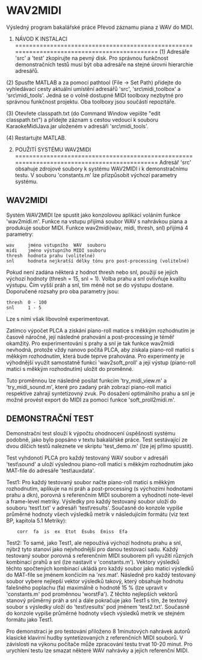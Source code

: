 WAV2MIDI
========

Výsledný program bakalářské práce Převod záznamu piana z WAV do MIDI.

1) NÁVOD K INSTALACI
============================================================================================
(1)
Adresáře 'src' a 'test' zkopírujte na pevný disk. Pro správnou funkčnost demonstračních
testů musí být oba adresáře na stejné úrovni hierarchie adresářů.

(2)
Spusťte MATLAB a za pomocí pathtool (File -> Set Path) přidejte do vyhledávací cesty
aktuální umístění adresářů 'src', 'src\midi_toolbox' a 'src\midi_tools'. Jedná se o volně
dostupné MIDI toolboxy nezbytné pro správnou funkčnost projektu. Oba toolboxy jsou
součástí repozitáře.

(3)
Otevřete classpath.txt (do Command Window vepište "edit classpath.txt") a přidejte
záznam s cestou vedoucí k souboru KaraokeMidiJava.jar uloženém v adresáři
'src\midi_tools'.

(4)
Restartujte MATLAB.



2) POUŽITÍ SYSTÉMU WAV2MIDI
============================================================================================
Adresář 'src' obsahuje zdrojové soubory k systému WAV2MIDI i k demonstračnímu testu.
V souboru 'constants.m' lze přizpůsobit výchozí parametry systému.

WAV2MIDI
--------
Systém WAV2MIDI lze spustit jako konzolovou aplikaci voláním funkce 'wav2midi.m'. 
Funkce na vstupu přijímá soubor WAV s nahrávkou piana a produkuje soubor MIDI.
Funkce wav2midi(wav, midi, thresh, snl) přijímá 4 parametry:

	wav		jméno vstupního  WAV  souboru
	midi 	jméno výstupního MIDI souboru
	thresh	hodnota prahu (volitelné)
	snl 	hodnota nejkratší délky tónu pro post-processing (volitelné)

Pokud není zadána některá z hodnot thresh nebo snl, použijí se jejich
výchozí hodnoty (thresh = 15, snl = 1). Volba prahu a snl ovlivňuje
kvalitu výstupu. Čím vyšší práh a snl, tím méně not se do výstupu dostane.
Doporučené rozsahy pro oba parametry jsou:

	thresh	0 - 100
	snl 	1 - 5
	
Lze s nimi však libovolně experimentovat.

Zatímco výpočet PLCA a získání piano-roll matice s měkkým rozhodnutím je
časově náročné, její následné prahování a post-processing je téměř okamžitý.
Pro experimentování s prahy a snl je tak funkce wav2midi nevhodná, 
protože vždy nanovo počítá PLCA, aby získala piano-roll
matici s měkkým rozhodnutím, která bude teprve prahována. Pro experimenty
je výhodnější využít samostatně funkci 'wav2soft_proll' a její výstup
(piano-roll matici s měkkým rozhodnutím) uložit do proměnné.

Tuto proměnnou lze následně posílat funkcím 'try_midi_view.m' a 
'try_midi_sound.m', které pro zadaný práh zobrazí piano-roll
matici respektive zahrají syntetizovný zvuk. Po dosažení
optimálního prahu a snl je možné provést export do MIDI za pomoci funkce
'soft_proll2midi.m'.

DEMONSTRAČNÍ TEST
-----------------
Demonstrační test slouží k výpočtu ohodnocení úspěšnosti systému podobně,
jako bylo popsáno v textu bakalářské práce. Test sestávající ze dvou
dílčích testů naleznete ve skriptu 'test_demo.m' (lze jej přímo spustit).

Test vyhdonotí PLCA pro každý testovaný WAV soubor v adresáři 'test\sound'
a uloží výslednou piano-roll matici s měkkým rozhodnutím jako 
MAT-file do adresáře 'test\auxdata'.

Test1:
	Pro každý testovaný soubor načte piano-roll matici s měkkým rozhodnutím,
	aplikuje na ni práh a post-processing (s výchozími hodnotami prahu a dkn),
	porovná s referenčním MIDI souborem a vyhodnotí note-level a frame-level
	metriky. Výsledky pro každý testovaný soubor uloží do souboru 'test1.txt'
	v adresáři 'test\results'. Současně do konzole vypíše průměrné hodnoty
	všech výsledků metrik v následujícím formátu (viz text BP, kapitola
	5.1 Metriky):
	
		corr  fa  is  ex  Etot  Esubs  Emiss  Efa
	
Test2:
	To samé, jako Test1, ale nepoužívá výchozí hodnotu prahu a snl, nýbrž
	tyto stanoví jako nejvhodnější pro danou testovací sadu. Každý
	testovaný soubor porovná s referenčním MIDI souborem při využití
	různých kombinací prahů a snl (lze nastavit v 'constants.m').
	Vektory výsledků těchto spočtených kombinací ukládá pro každý soubor
	jako matici výsledků do MAT-file se jménem končícím na '_res_.mat'. Následně
	pro každý testovaný soubor vybere nejlepší vektor výsledků takový,
	který obsahuje hodnotu falešného poplachu (fa) maximálně o hodnotě
	15 % (lze upravit v 'constants.m' pod proměnnou 'worstFa'). Z těchto
	nejlepších vektorů stanový průměrný práh a snl a dále pokračuje jako
	Test1 s tím, že textový soubor s výsledky uloží do 'test\results' pod
	jménem 'test2.txt'. Současně do konzole vypíše průměrné hodnoty všech výsledků metrik
	ve stejném formátu jako Test1.

Pro demonstraci je pro testování přiloženo 8 1minutových nahrávek autorů
klasické klavírní hudby syntetizovaných z referenčních MIDI souborů.
V závislosti na výkonu počítače může zpracování testu trvat 10-20 minut.
Pro urychlení testu lze smazat některé WAV nahrávky a jejich referenční MIDI.
